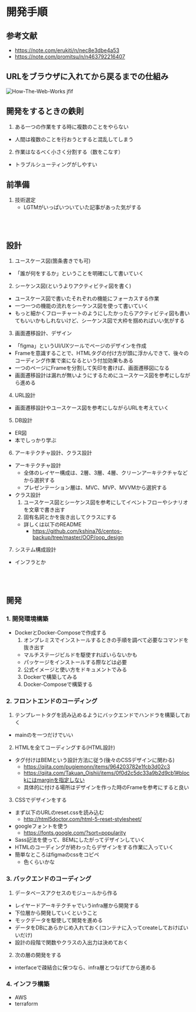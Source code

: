 # 開発手順

## 参考文献
- https://note.com/erukiti/n/nec8e3dbe4a53
- https://note.com/promitsu/n/n463792216407

## URLをブラウザに入れてから戻るまでの仕組み

![How-The-Web-Works jfif](https://user-images.githubusercontent.com/53253817/100647584-1a4e3f00-3383-11eb-9d81-aad2fb6c7d60.jpeg)


## 開発をするときの鉄則
1. ある一つの作業をする時に複数のことをやらない
  - 人間は複数のことを行おうとすると混乱してしまう
2. 作業はなるべく小さく分割する（数をこなす）
  - トラブルシューティングがしやすい

## 前準備
1. 技術選定
    - LGTMがいっぱいついていた記事があった気がする

<br></br>

## 設計
1. ユースケース図(箇条書きでも可)
  - 「誰が何をするか」ということを明確にして書いていく
2. シーケンス図(というよりアクティビティ図を書く)
  - ユースケース図で書いたそれぞれの機能にフォーカスする作業
  - 一つ一つの機能の流れをシーケンス図を使って書いていく
  - もっと細かくフローチャートのようにしたかったらアクティビティ図も書いてもいいかもしれないけど、シーケンス図で大枠を掴めればいい気がする
3. 画面遷移設計、デザイン
  - 「figma」というUI/UXツールでページのデザインを作成
  - Frameを意識することで、HTMLタグの付け方が頭に浮かんできて、後々のコーディング作業で楽になるという付加効果もある
  - 一つのページにFrameを分割して矢印を書けば、画面遷移図になる
  - 画面遷移設計は漏れが無いようにするためにユースケース図を参考にしながら進める
4. URL設計
  - 画面遷移設計やユースケース図を参考にしながらURLを考えていく
5. DB設計
  - ER図
  - 本でしっかり学ぶ
6. アーキテクチャ設計、クラス設計
  - アーキテクチャ設計
    - 全体のレイヤー構成は、2層、3層、4層、クリーンアーキテクチャなどから選択する
    - プレゼンテーション層は、MVC、MVP、MVVMから選択する
  - クラス設計
    1. ユースケース図とシーケンス図を参考にしてイベントフローやシナリオを文章で書き出す
    2. 固有名詞とかを抜き出してクラスにする
    - 詳しくは以下のREADME
      - https://github.com/kshina76/centos-backup/tree/master/OOP/oop_design
7. システム構成設計
  - インフラとか

<br></br>

## 開発
### 1. 開発環境構築
- DockerとDocker-Composeで作成する
  1. オンプレミスでインストールするときの手順を調べて必要なコマンドを抜き出す
    - マルチステージビルドを駆使すればいらないかも
    - パッケージをインストールする際などは必要
  2. 公式イメージと使い方をドキュメントでみる
  3. Dockerで構築してみる
  4. Docker-Composeで構築する
### 2. フロントエンドのコーディング
1. テンプレートタグを読み込めるようにバックエンドでハンドラを構築しておく
  - mainのを一つだけでいい
2. HTMLを全てコーディングする(HTML設計)
  - タグ付けはBEMという設計方法に従う(後々のCSSデザインに関わる)
    - https://qiita.com/pugiemonn/items/964203782e1fcb3d02c3
    - https://qiita.com/Takuan_Oishii/items/0f0d2c5dc33a9b2d9cb1#blockにはmarginを指定しない
    - 具体的に付ける場所はデザインを作った時のFrameを参考にすると良い
3. CSSでデザインをする
  - まず以下のURLのreset.cssを読み込む
    - http://html5doctor.com/html-5-reset-stylesheet/
  - googleフォントを使う
    - https://fonts.google.com/?sort=popularity
  - Sass記法を使って、BEMにしたがってデザインしていく
  - HTMLのコーディングが終わったらデザインをする作業に入っていく
  - 簡単なところはfigmaのcssをコピペ
    - 色くらいかな
### 3. バックエンドのコーディング
1. データベースアクセスのモジュールから作る
  - レイヤードアーキテクチャでいうinfra層から開発する
  - 下位層から開発していくということ
  - モックデータを駆使して開発を進める
  - データをDBにあらかじめ入れておく(コンテナに入ってcreateしておけばいいだけ)
  - 設計の段階で関数やクラスの入出力は決めておく
2. 次の層の開発をする
  - interfaceで疎結合に保つなら、infra層とつなげてから進める

### 4. インフラ構築
- AWS
- terraform
